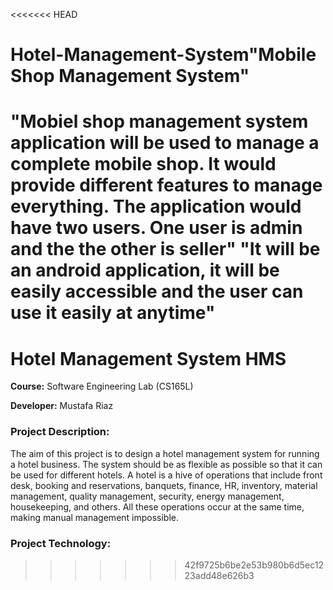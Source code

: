 <<<<<<< HEAD
# Hotel-Management-System"Mobile Shop Management System" 
"Mobiel shop management system application will be used to manage a complete mobile shop. It would provide different features to manage everything. The application would have two users. One user is admin and the the other is seller" 
"It will be an android application, it will be easily accessible and the user can use it easily at anytime" 
=======
# Hotel Management System HMS

**Course:** Software Engineering Lab (CS165L)

**Developer:**  Mustafa Riaz

### Project Description:
The aim of this project is to design a hotel management system for running a hotel business. The system should be as flexible as possible so that it can be used for different hotels.
A hotel is a hive of operations that include front desk, booking and reservations, banquets, finance, HR, inventory, material management, quality management, security, energy management, housekeeping, and others. All these operations occur at the same time, making manual management impossible.

### Project Technology:
>>>>>>> 42f9725b6be2e53b980b6d5ec1223add48e626b3
